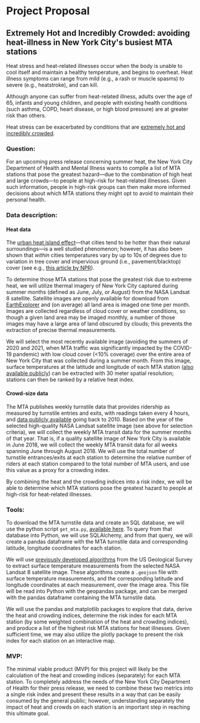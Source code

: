 # Project Proposal
## Extremely Hot and Incredibly Crowded: avoiding heat-illness in New York City's busiest MTA stations

Heat stress and heat-related illnesses occur when the body is unable to cool itself and maintain a healthy temperature, and begins to overheat. Heat illness symptoms can range from mild (e.g., a rash or muscle spasms) to severe (e.g., heatstroke), and can kill.

Although anyone can suffer from heat-related illness, adults over the age of 65, infants and young children, and people with existing health conditions (such asthma, COPD, heart disease, or high blood pressure) are at greater risk than others.

Heat stress can be exacerbated by conditions that are [extremely hot and incredibly crowded](https://www.aafp.org/afp/2002/0601/p2307.html).

### Question:

For an upcoming press release concerning summer heat, the New York City Department of Health and Mental Illness wants to compile a list of MTA stations that pose the greatest hazard&mdash;due to the combination of high heat and large crowds&mdash;to people at high-risk for heat-related illnesses. Given such information, people in high-risk groups can then make more informed decisions about which MTA stations they might opt to avoid to maintain their personal health.

### Data description:

#### Heat data
The [urban heat island effect](https://scied.ucar.edu/learning-zone/climate-change-impacts/urban-heat-islands)&mdash;that cities tend to be hotter than their natural surroundings&mdash;is a well studied phenomenon; however, it has also been shown that *within* cities temperatures vary by up to 10s of degrees due to variation in tree cover and impervious ground (i.e., pavement/blacktop) cover (see e.g., [this article by NPR](https://www.npr.org/2019/09/03/754044732/as-rising-heat-bakes-u-s-cities-the-poor-often-feel-it-most)).

To determine those MTA stations that pose the greatest risk due to extreme heat, we will utilize thermal imagery of New York City captured during summer months (defined as June, July, or August) from the NASA Landsat 8 satellite. Satellite images are openly available for download from [EarthExplorer](https://earthexplorer.usgs.gov/) and (on average) all land area is imaged one time per month. Images are collected regardless of cloud cover or weather conditions, so though a given land area may be imaged monthly, a number of those images may have a large area of land obscured by clouds; this prevents the extraction of precise thermal measurements.

We will select the most recently available image (avoiding the summers of 2020 and 2021, when MTA traffic was significantly impacted by the COVID-19 pandemic) with low cloud cover (<10% coverage) over the entire area of New York City that was collected during a summer month. From this image, surface temperatures at the latitude and longitude of each MTA station ([also available publicly](http://web.mta.info/developers/developer-data-terms.html#data)) can be extracted with 30 meter spatial resolution; stations can then be ranked by a relative heat index.

#### Crowd-size data
The MTA publishes weekly turnstile data that provides ridership as measured by turnstile entries and exits, with readings taken every 4 hours, and [data publicly available](http://web.mta.info/developers/turnstile.html) going back to 2010. Based on the year of the selected high-quality NASA Landsat satellite image (see above for selection criteria), we will collect the weekly MTA transit data for the summer months of that year. That is, if a quality satellite image of New York City is available in June 2018, we will collect the weekly MTA transit data for all weeks spanning June through August 2018. We will use the total number of turnstile entrances/exits at each station to determine the relative number of riders at each station compared to the total number of MTA users, and use this value as a proxy for a crowding index.
<!--This calculation will assume that all stations are the same size (i.e., area in square feet), which may be a flawed assumption.-->

By combining the heat and the crowding indices into a risk index, we will be able to determine which MTA stations pose the greatest hazard to people at high-risk for heat-related illnesses.

### Tools:

To download the MTA turnstile data and create an SQL database, we will use the python script `get_mta.py`, [available here](https://github.com/hmlewis-astro/mta_analysis/blob/main/get_mta.py). To query from that database into Python, we will use SQLAlchemy, and from that query, we will create a pandas dataframe with the MTA turnstile data  and corresponding latitude, longitude coordinates for each station.

We will use [previously developed algorithms](https://www.usgs.gov/core-science-systems/nli/landsat/landsat-collection-2-surface-temperature) from the US Geological Survey to extract surface temperature measurements from the selected NASA Landsat 8 satellite image. These algorithms create a `.geojson` file with surface temperature measurements, and the corresponding latitude and longitude coordinates at each measurement, over the image area. This file will be read into Python with the geopandas package, and can be merged with the pandas dataframe containing the MTA turnstile data.

We will use the pandas and matplotlib packages to explore that data, derive the heat and crowding indices, determine the risk index for each MTA station (by some weighted combination of the heat and crowding indices), and produce a list of the highest risk MTA stations for heat illnesses. Given sufficient time, we may also utilize the plotly package to present the risk index for each station on an interactive map.


### MVP:

The minimal viable product (MVP) for this project will likely be the calculation of the heat and crowding indices (separately) for each MTA station. To completely address the needs of the New York City Department of Health for their press release, we need to combine these two metrics into a single risk index and present these results in a way that can be easily consumed by the general public; however, understanding separately the impact of heat and crowds on each station is an important step in reaching this ultimate goal.

